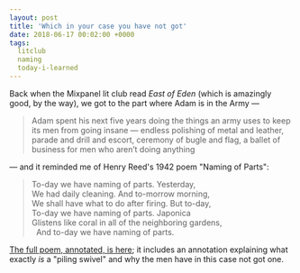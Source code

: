 ```yaml
---
layout: post
title: 'Which in your case you have not got'
date: 2018-06-17 00:02:00 +0000
tags:
  litclub
  naming
  today-i-learned
---
```


Back when the Mixpanel lit club read _East of Eden_ (which is amazingly good, by the way),
we got to the part where Adam is in the Army —

> Adam spent his next five years doing the things an army uses to keep its men from going
> insane — endless polishing of metal and leather, parade and drill and escort, ceremony of
> bugle and flag, a ballet of business for men who aren’t doing anything

— and it reminded me of Henry Reed's 1942 poem "Naming of Parts":

> To-day we have naming of parts. Yesterday,  
> We had daily cleaning. And to-morrow morning,  
> We shall have what to do after firing. But to-day,  
> To-day we have naming of parts. Japonica  
> Glistens like coral in all of the neighboring gardens,  
> &nbsp; And to-day we have naming of parts.

[The full poem, annotated, is here](http://www.solearabiantree.net/namingofparts/namingofparts.php);
it includes an annotation explaining what exactly _is_ a "piling swivel" and why the men
have in this case not got one.
